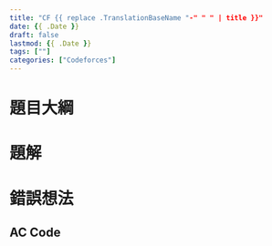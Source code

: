 ```yaml
---
title: "CF {{ replace .TranslationBaseName "-" " " | title }}"
date: {{ .Date }}
draft: false
lastmod: {{ .Date }}
tags: [""]
categories: ["Codeforces"]
---
```


[]()

# 題目大綱

<!--more-->

# 題解

# 錯誤想法

## AC Code

```c++

```
